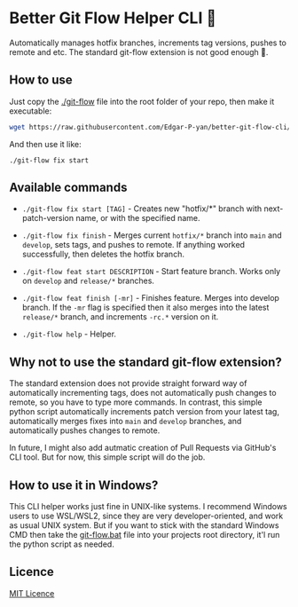 # Better Git Flow Helper CLI 👾

Automatically manages hotfix branches, increments tag versions, pushes to remote and etc.
The standard git-flow extension is not good enough 💩.

## How to use

Just copy the [./git-flow](https://github.com/Edgar-P-yan/better-git-flow-cli/blob/main/git-flow)
file into the root folder of your repo, then make it executable:

```bash
wget https://raw.githubusercontent.com/Edgar-P-yan/better-git-flow-cli/main/git-flow -O git-flow && chmod +x ./git-flow
```

And then use it like:

```
./git-flow fix start
```

## Available commands

- `./git-flow fix start [TAG]` - Creates new "hotfix/\*" branch with next-patch-version
  name, or with the specified name.

- `./git-flow fix finish` - Merges current `hotfix/*` branch into `main` and `develop`,
  sets tags, and pushes to remote. If anything worked successfully, then deletes the
  hotfix branch.

- `./git-flow feat start DESCRIPTION` - Start feature branch. Works only on `develop`
  and `release/*` branches.

- `./git-flow feat finish [-mr]` - Finishes feature. Merges into develop branch. If the
  `-mr` flag is specified then it also merges into the latest `release/*` branch, and
  increments `-rc.*` version on it.

- `./git-flow help` - Helper.

## Why not to use the standard git-flow extension?

The standard extension does not provide straight forward way of automatically incrementing tags,
does not automatically push changes to remote, so you have to type more commands. In contrast,
this simple python script automatically increments patch version from your latest tag, automatically
merges fixes into `main` and `develop` branches, and automatically pushes changes to remote.

In future, I might also add autmatic creation of Pull Requests via GitHub's CLI tool. But for now,
this simple script will do the job.

## How to use it in Windows?

This CLI helper works just fine in UNIX-like systems. I recommend Windows users to use WSL/WSL2, since they
are very developer-oriented, and work as usual UNIX system. But if you want to stick with the standard
Windows CMD then take the [git-flow.bat](./git-flow.bat) file into your projects root directory, it'l run
the python script as needed.

## Licence

[MIT Licence](./LICENSE)
